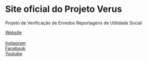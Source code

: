 # Site oficial do Projeto Verus

Projeto de Verificação de Enredos Reportagens de Utilidade Social

<a href="https://danieldpereira.github.io/Site-Verus/" target="_blank">Website</a>
<br>
<br>
<a href="https://www.instagram.com/projetoverus" target="_blank">Instagram</a>
<br>
<a href="https://www.facebook.com/projetoverus1" target="_blank">Facebook</a>
<br>
<a href="https://www.youtube.com/@projetoverus2826" target="_blank">Youtube</a>
<br>
<a href="https://www.tiktok.com/@projetoverus" target="_blank"></a>
